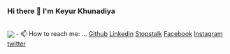 ### Hi there 👋 I'm Keyur Khunadiya
</br>

<img align="center" src="https://github-readme-stats.vercel.app/api/top-langs/?username=mrkk95&hide=javascript&show_icons=true&theme=dracula">
</hr>
- 📫 How to reach me: ...
    <a href="https://github.com/mrkk95">Github</a>
    <a href="https://www.linkedin.com/in/keyur-khunadiya/">Linkedin</a>
    <a href="https://www.stopstalk.com/user/profile/mr_kk_87">Stopstalk</a>
    <a href="https://www.facebook.com/keyur.khunadiya/">Facebook</a>
    <a href="https://www.instagram.com/_m_r.k_k_/">Instagram</a>
    <a href="https://twitter.com/keyur_khunadiya">twitter</a>
 
